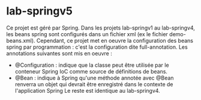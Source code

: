 # lab-springv5

Ce projet est géré par Spring.
Dans les projets lab-springv1 au lab-springv4, les beans spring sont configurés dans un fichier xml (ex le fichier demo-beans.xml).
Cependant, ce projet met en oeuvre la configuration des beans spring par programmation : c'est la configuration dite full-annotation.
Les annotations suivantes sont mis en oeuvre :

- @Configuration : indique que la classe peut être utilisée par le conteneur Spring IoC comme source de définitions de beans.
- @Bean : indique à Spring qu'une méthode annotée avec @Bean renverra un objet qui devrait être enregistré dans le contexte de l'application Spring
Le reste est identique au lab-springv4.
